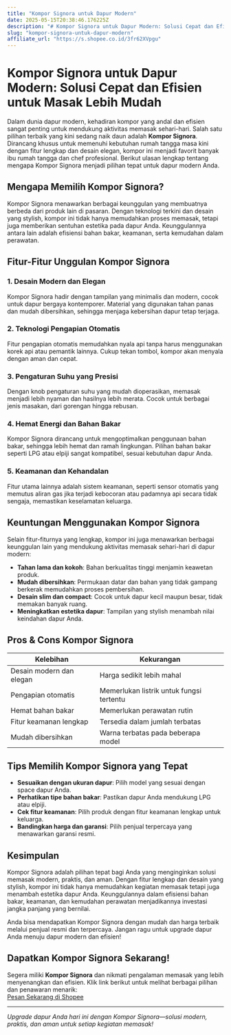 ```yaml
---
title: "Kompor Signora untuk Dapur Modern"
date: 2025-05-15T20:38:46.176225Z
description: "# Kompor Signora untuk Dapur Modern: Solusi Cepat dan Efisien untuk Masak Lebih Mudah..."
slug: "kompor-signora-untuk-dapur-modern"
affiliate_url: "https://s.shopee.co.id/3fr62XVpgu"
---
```

# Kompor Signora untuk Dapur Modern: Solusi Cepat dan Efisien untuk Masak Lebih Mudah

Dalam dunia dapur modern, kehadiran kompor yang andal dan efisien sangat penting untuk mendukung aktivitas memasak sehari-hari. Salah satu pilihan terbaik yang kini sedang naik daun adalah **Kompor Signora**. Dirancang khusus untuk memenuhi kebutuhan rumah tangga masa kini dengan fitur lengkap dan desain elegan, kompor ini menjadi favorit banyak ibu rumah tangga dan chef profesional. Berikut ulasan lengkap tentang mengapa Kompor Signora menjadi pilihan tepat untuk dapur modern Anda.

## Mengapa Memilih Kompor Signora?

Kompor Signora menawarkan berbagai keunggulan yang membuatnya berbeda dari produk lain di pasaran. Dengan teknologi terkini dan desain yang stylish, kompor ini tidak hanya memudahkan proses memasak, tetapi juga memberikan sentuhan estetika pada dapur Anda. Keunggulannya antara lain adalah efisiensi bahan bakar, keamanan, serta kemudahan dalam perawatan.

## Fitur-Fitur Unggulan Kompor Signora

### 1. Desain Modern dan Elegan

Kompor Signora hadir dengan tampilan yang minimalis dan modern, cocok untuk dapur bergaya kontemporer. Material yang digunakan tahan panas dan mudah dibersihkan, sehingga menjaga kebersihan dapur tetap terjaga.

### 2. Teknologi Pengapian Otomatis

Fitur pengapian otomatis memudahkan nyala api tanpa harus menggunakan korek api atau pemantik lainnya. Cukup tekan tombol, kompor akan menyala dengan aman dan cepat.

### 3. Pengaturan Suhu yang Presisi

Dengan knob pengaturan suhu yang mudah dioperasikan, memasak menjadi lebih nyaman dan hasilnya lebih merata. Cocok untuk berbagai jenis masakan, dari gorengan hingga rebusan.

### 4. Hemat Energi dan Bahan Bakar

Kompor Signora dirancang untuk mengoptimalkan penggunaan bahan bakar, sehingga lebih hemat dan ramah lingkungan. Pilihan bahan bakar seperti LPG atau elpiji sangat kompatibel, sesuai kebutuhan dapur Anda.

### 5. Keamanan dan Kehandalan

Fitur utama lainnya adalah sistem keamanan, seperti sensor otomatis yang memutus aliran gas jika terjadi kebocoran atau padamnya api secara tidak sengaja, memastikan keselamatan keluarga.

## Keuntungan Menggunakan Kompor Signora

Selain fitur-fiturnya yang lengkap, kompor ini juga menawarkan berbagai keunggulan lain yang mendukung aktivitas memasak sehari-hari di dapur modern:

- **Tahan lama dan kokoh**: Bahan berkualitas tinggi menjamin keawetan produk.
- **Mudah dibersihkan**: Permukaan datar dan bahan yang tidak gampang berkerak memudahkan proses pembersihan.
- **Desain slim dan compact**: Cocok untuk dapur kecil maupun besar, tidak memakan banyak ruang.
- **Meningkatkan estetika dapur**: Tampilan yang stylish menambah nilai keindahan dapur Anda.

## Pros & Cons Kompor Signora

| Kelebihan                         | Kekurangan                          |
|-----------------------------------|-------------------------------------|
| Desain modern dan elegan        | Harga sedikit lebih mahal         |
| Pengapian otomatis               | Memerlukan listrik untuk fungsi tertentu |
| Hemat bahan bakar               | Memerlukan perawatan rutin      |
| Fitur keamanan lengkap          | Tersedia dalam jumlah terbatas  |
| Mudah dibersihkan               | Warna terbatas pada beberapa model |

## Tips Memilih Kompor Signora yang Tepat

- **Sesuaikan dengan ukuran dapur**: Pilih model yang sesuai dengan space dapur Anda.
- **Perhatikan tipe bahan bakar**: Pastikan dapur Anda mendukung LPG atau elpiji.
- **Cek fitur keamanan**: Pilih produk dengan fitur keamanan lengkap untuk keluarga.
- **Bandingkan harga dan garansi**: Pilih penjual terpercaya yang menawarkan garansi resmi.

## Kesimpulan

Kompor Signora adalah pilihan tepat bagi Anda yang menginginkan solusi memasak modern, praktis, dan aman. Dengan fitur lengkap dan desain yang stylish, kompor ini tidak hanya memudahkan kegiatan memasak tetapi juga menambah estetika dapur Anda. Keunggulannya dalam efisiensi bahan bakar, keamanan, dan kemudahan perawatan menjadikannya investasi jangka panjang yang bernilai.

Anda bisa mendapatkan Kompor Signora dengan mudah dan harga terbaik melalui penjual resmi dan terpercaya. Jangan ragu untuk upgrade dapur Anda menuju dapur modern dan efisien!

## Dapatkan Kompor Signora Sekarang!

Segera miliki **Kompor Signora** dan nikmati pengalaman memasak yang lebih menyenangkan dan efisien. Klik link berikut untuk melihat berbagai pilihan dan penawaran menarik:  
[Pesan Sekarang di Shopee](https://s.shopee.co.id/3fr62XVpgu)

---

*Upgrade dapur Anda hari ini dengan Kompor Signora—solusi modern, praktis, dan aman untuk setiap kegiatan memasak!*